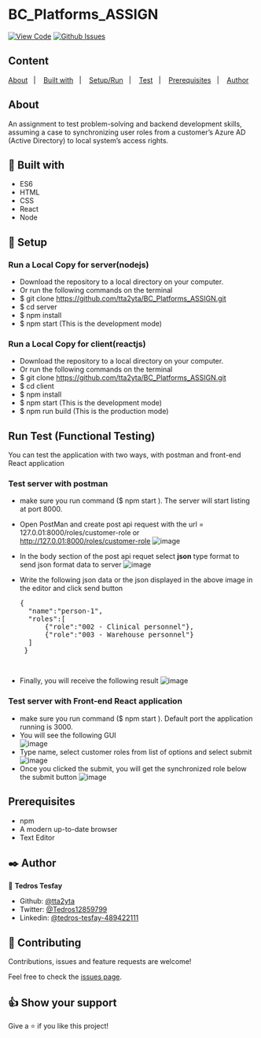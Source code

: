 # BC_Platforms_ASSIGN

[![View Code](https://img.shields.io/badge/View%20-Code-green)](https://github.com/tta2yta/BC_Platforms_ASSIGN/pulls)
[![Github Issues](https://img.shields.io/badge/GitHub-Issues-orange)](https://github.com/tta2yta/BC_Platforms_ASSIGN/issues)


## Content

<a text-align="center" href="#about">About</a>&nbsp;&nbsp;&nbsp;|&nbsp;&nbsp;&nbsp;
<a href="#with">Built with</a>&nbsp;&nbsp;&nbsp;|&nbsp;&nbsp;&nbsp;
<a href="#setup">Setup/Run</a>&nbsp;&nbsp;&nbsp;|&nbsp;&nbsp;&nbsp;
<a href="#test">Test</a>&nbsp;&nbsp;&nbsp;|&nbsp;&nbsp;&nbsp;
<a href="#prerequisites">Prerequisites</a>&nbsp;&nbsp;&nbsp;|&nbsp;&nbsp;&nbsp;
<a href="#author">Author</a>


## About <a name = "about"></a>

 An assignment to test problem-solving and backend development skills, assuming a case to synchronizing user roles from a customer’s Azure AD (Active
Directory) to local system’s access rights.


## 🔧 Built with<a name = "with"></a>

- ES6
- HTML
- CSS
- React
- Node

## 🔨 Setup<a name = "setup"></a>
### Run a Local Copy for server(nodejs)
- Download the repository to a local directory on your computer.
- Or run the following commands on the terminal
-  $ git clone https://github.com/tta2yta/BC_Platforms_ASSIGN.git
- $ cd server
-  $ npm install
-  $ npm start (This is the development mode)

### Run a Local Copy for client(reactjs)
- Download the repository to a local directory on your computer.
- Or run the following commands on the terminal
-  $ git clone https://github.com/tta2yta/BC_Platforms_ASSIGN.git
- $ cd client
-  $ npm install
-  $ npm start (This is the development mode)
-  $ npm run build (This is the production mode)

## Run Test (Functional Testing) <a name = "test"></a>
 You can test the application with two ways, with postman and front-end React application
### Test server with postman
- make sure you run command ($ npm start ). The server will start listing at port 8000.
- Open PostMan and create post api request with the url =  127.0.01:8000/roles/customer-role or http://127.0.01:8000/roles/customer-role
   ![image](https://user-images.githubusercontent.com/56317574/178114564-d4dc92df-fbd2-4b2f-b512-f5c962d0ac5c.png)

- In the body section of the post api requet select **json** type format to send json format data to server
   ![image](https://user-images.githubusercontent.com/56317574/178114721-a6b7d3ca-f0e3-4acb-b1cf-c16c285539bd.png)

- Write the following json data or the json displayed in the above image in the editor and click send button <br>
  <pre>
  {
    "name":"person-1",
    "roles":[
        {"role":"002 - Clinical personnel"},
        {"role":"003 - Warehouse personnel"}
    ]
   }
</pre> <br>

- Finally, you will receive the following result
    ![image](https://user-images.githubusercontent.com/56317574/178114908-3bfee331-76e1-414e-a836-ee97c7e187fe.png)

### Test server with Front-end React application 
- make sure you run command ($ npm start ). Default port the application running is 3000.
- You will see the following GUI <br>
   ![image](https://user-images.githubusercontent.com/56317574/178115502-e41b382c-85e3-4b87-95f0-0eb24423b1f2.png)
- Type name, select customer roles from list of options and select submit
   ![image](https://user-images.githubusercontent.com/56317574/178115556-13bec890-d3e7-456b-8810-b40860433132.png)
- Once you clicked the submit, you will get the synchronized role below the submit button
   ![image](https://user-images.githubusercontent.com/56317574/178115629-c0ef9c84-c628-48af-8be4-f9b000e620f3.png)


## Prerequisites<a name = "prerequisites"></a>
- npm
- A modern up-to-date browser
- Text Editor

## ✒️  Author <a name = "author"></a>

👤 **Tedros Tesfay**

- Github: [@tta2yta](https://github.com/tta2yta)
- Twitter: [@Tedros12859799](https://twitter.com/Tedros12859799)
- Linkedin: [@tedros-tesfay-489422111](https://www.linkedin.com/in/tedros-tesfay-489422111/)


## 🤝 Contributing

Contributions, issues and feature requests are welcome!

Feel free to check the [issues page](https://github.com/tta2yta/BC_Platforms_ASSIGN/issues).


## 👍 Show your support

Give a ⭐️ if you like this project!

</div>
